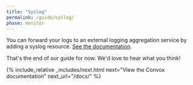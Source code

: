 ```yaml
---
title: "Syslog"
permalink: /guide/syslog/
phase: monitor
---
```


You can forward your logs to an external logging aggregation service by adding a syslog resource. [See the documentation](/docs/syslog/).

That's the end of our guide for now. We'd love to hear what you think!

{% include_relative _includes/next.html
  next="View the Convox documentation"
  next_url="/docs/"
%}

